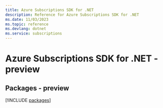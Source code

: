 ```yaml
---
title: Azure Subscriptions SDK for .NET
description: Reference for Azure Subscriptions SDK for .NET
ms.date: 11/03/2023
ms.topic: reference
ms.devlang: dotnet
ms.service: subscriptions
---
```

# Azure Subscriptions SDK for .NET - preview
## Packages - preview
[!INCLUDE [packages](subscriptions-index.md)]